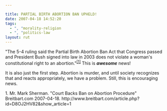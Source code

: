 ```yaml
---

title: PARTIAL BIRTH ABORTION BAN UPHELD!
date: 2007-04-18 14:52:20
tags:
  - ", "morality-religion
  - ", "politics-law
layout: rut
---
```


"The 5-4 ruling said the Partial Birth Abortion Ban Act that Congress passed and President Bush signed into law in 2003 does not violate a woman's constitutional right to an abortion."<sup>[\[1\]][ref1]</sup> This is <strong><em>awesome</em></strong> news!  

It is also just the first step.  Abortion is murder, and until society recognizes that and reacts appropriately, we have a problem.  Still, this is encouraging news.

<div markdown="1" class="postrefs">
1. Mr. Mark Sherman.  "Court Backs Ban on Abortion Procedure" Breitbart.com  2007-04-18.  http://www.breitbart.com/article.php?id=D8OJ2HV82&show_article=1
</div>

[ref1]: http://www.breitbart.com/article.php?id=D8OJ2HV82&show_article=1 "Court Backs Ban on Abortion Procedure"

